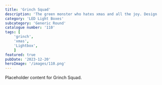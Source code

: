 ```yaml
---
title: 'Grinch Squad'
description: 'The green monster who hates xmas and all the joy. Design pops out in this Generic Round light.'
category: 'LED Light Boxes'
subcategory: 'Generic Round'
catalogue number: '110'
tags: [
    'grinch',
    'xmas',
    'Lightbox',
    ]
featured: true
pubDate: '2023-12-20'
heroImage: '/images/110.png'
---
```


Placeholder content for Grinch Squad.

